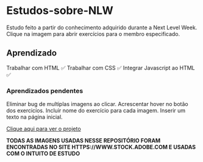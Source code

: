 # Estudos-sobre-NLW

Estudo feito a partir do conhecimento adquirido durante a Next Level Week. 
Clique na imagem para abrir exercícios para o membro especificado.

## Aprendizado

Trabalhar com HTML ✅
Trabalhar com CSS ✅
Integrar Javascript ao HTML ✅

### Aprendizados pendentes
Eliminar bug de multiplas imagens ao clicar.
Acrescentar hover no botão dos exercicíos.
Incluir nome do exercício para cada imagem.
Inserir um texto na página inicial.

<a href="https://hoyci.github.io/Estudos-sobre-NLW/">Clique aqui para ver o projeto</a>

<b>TODAS AS IMAGENS USADAS NESSE REPOSITÓRIO FORAM ENCONTRADAS NO SITE HTTPS://WWW.STOCK.ADOBE.COM E USADAS COM O INTUITO DE ESTUDO<b>


